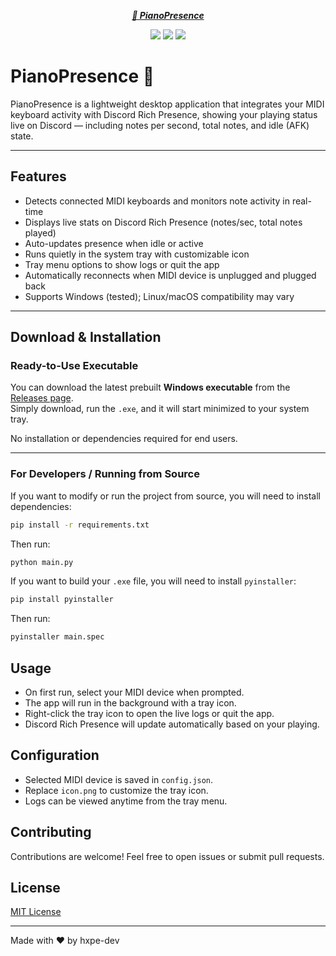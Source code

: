 <p align="center">
  <strong><em><a href="#">🎹 PianoPresence</a></em></strong>
</p>
<p align="center">
  <a href="https://github.com/hxpe-dev/PianoPresence/releases"><img src="https://img.shields.io/github/downloads/hxpe-dev/PianoPresence/total?color=%233DDC84&logo=android&logoColor=%23fff&style=for-the-badge"></a>
  <a href="https://github.com/hxpe-dev/PianoPresence/releases"><img src="https://img.shields.io/github/v/release/hxpe-dev/PianoPresence?style=for-the-badge&logo=github"></a>
  <a href="https://github.com/hxpe-dev/PianoPresence/commits"><img src="https://img.shields.io/github/last-commit/hxpe-dev/PianoPresence?style=for-the-badge&logo=github"></a>
</p>

# **PianoPresence 🎹**

PianoPresence is a lightweight desktop application that integrates your MIDI keyboard activity with Discord Rich Presence, showing your playing status live on Discord — including notes per second, total notes, and idle (AFK) state.

---

## Features

- Detects connected MIDI keyboards and monitors note activity in real-time
- Displays live stats on Discord Rich Presence (notes/sec, total notes played)
- Auto-updates presence when idle or active
- Runs quietly in the system tray with customizable icon
- Tray menu options to show logs or quit the app
- Automatically reconnects when MIDI device is unplugged and plugged back
- Supports Windows (tested); Linux/macOS compatibility may vary

---

## Download & Installation

### Ready-to-Use Executable

You can download the latest prebuilt **Windows executable** from the [Releases page](https://github.com/hxpe-dev/PianoPresence/releases).  
Simply download, run the `.exe`, and it will start minimized to your system tray.

No installation or dependencies required for end users.

---

### For Developers / Running from Source

If you want to modify or run the project from source, you will need to install dependencies:

```bash
pip install -r requirements.txt
```
Then run:
```bash
python main.py
```
If you want to build your `.exe` file, you will need to install `pyinstaller`:
```bash
pip install pyinstaller
```
Then run:
```bash
pyinstaller main.spec
```

## Usage
- On first run, select your MIDI device when prompted.
- The app will run in the background with a tray icon.
- Right-click the tray icon to open the live logs or quit the app.
- Discord Rich Presence will update automatically based on your playing.

## Configuration
- Selected MIDI device is saved in `config.json`.
- Replace `icon.png` to customize the tray icon.
- Logs can be viewed anytime from the tray menu.

## Contributing
Contributions are welcome! Feel free to open issues or submit pull requests.

## License
[MIT License](LICENSE.md)

---

Made with ❤️ by hxpe-dev